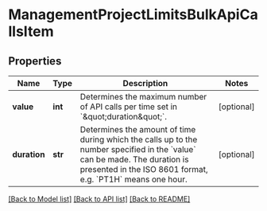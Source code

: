 # ManagementProjectLimitsBulkApiCallsItem



## Properties

Name | Type | Description | Notes
------------ | ------------- | ------------- | -------------
**value** | **int** | Determines the maximum number of API calls per time set in &#x60;\&quot;duration\&quot;&#x60;. | [optional] 
**duration** | **str** | Determines the amount of time during which the calls up to the number specified in the &#x60;value&#x60; can be made. The duration is presented in the ISO 8601 format, e.g. &#x60;PT1H&#x60; means one hour. | [optional] 

[[Back to Model list]](../README.md#documentation-for-models) [[Back to API list]](../README.md#documentation-for-api-endpoints) [[Back to README]](../README.md)


